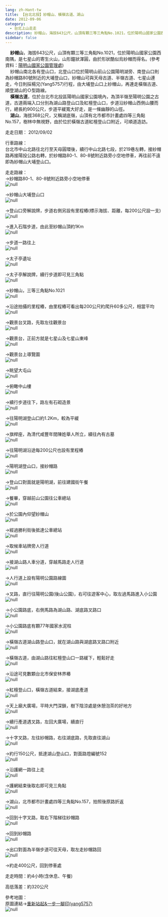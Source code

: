 ```yaml
---
lang: zh-Hant-tw
title: 【台北北投】紗帽山、橫嶺古道、湖山
date: 2012-09-06
category: 
  - 台北上山走走
description: 紗帽山，海拔643公尺，山頂有顆三等三角點No.1021，位於陽明山國家公園西南隅，是七星山的寄生火山，山形鐘狀渾圓，由於形狀酷似烏紗帽而得名。(參考資料：[陽明山國家公園管理處](http://www.ymsnp.gov.tw/nweb/index.php?option=com_linemap&view=linemap&id=19&Itemid=132)) 紗帽山南北各有登山口，北登山口位於陽明山前山公園陽明湖旁、南登山口則為紗帽路80號附近的大埔登山口，紗帽山可與天母古道、半嶺古道、七星山連走，今日則採楊兄(Yang5757)行程，由大埔登山口上紗帽山，再連走橫嶺古道、順登湖山的Ｏ型路線。 橫嶺古道，位於台北市北投區陽明山國家公園境內，為頂半嶺至陽明公園之古道，古道兩端入口分別為湖山路登山口及紅檀登山口，步道沿紗帽山西側山腰而行，總長約900公尺，步道平緩寬大好走，是一條幽靜的山徑。 湖山，海拔368公尺，又稱湖底嶺，山頂有北市都市計畫處四等三角點No.157，樹林中無視野，由於位於橫嶺古道紅檀登山口附近，可順道造訪。
sidebar: false
---
```


    **紗帽山**，海拔643公尺，山頂有顆三等三角點No.1021，位於陽明山國家公園西南隅，是七星山的寄生火山，山形鐘狀渾圓，由於形狀酷似烏紗帽而得名。(參考資料：[陽明山國家公園管理處](http://www.ymsnp.gov.tw/nweb/index.php?option=com_linemap&view=linemap&id=19&Itemid=132))  
    紗帽山南北各有登山口，北登山口位於陽明山前山公園陽明湖旁、南登山口則為紗帽路80號附近的大埔登山口，紗帽山可與天母古道、半嶺古道、七星山連走，今日則採楊兄(Yang5757)行程，由大埔登山口上紗帽山，再連走橫嶺古道、順登湖山的Ｏ型路線。  
    **橫嶺古道**，位於台北市北投區陽明山國家公園境內，為頂半嶺至陽明公園之古道，古道兩端入口分別為湖山路登山口及紅檀登山口，步道沿紗帽山西側山腰而行，總長約900公尺，步道平緩寬大好走，是一條幽靜的山徑。  
    **湖山**，海拔368公尺，又稱湖底嶺，山頂有北市都市計畫處四等三角點No.157，樹林中無視野，由於位於橫嶺古道紅檀登山口附近，可順道造訪。

走走日期： 2012/09/02

行車路線：  
台北市中山北路往北行至天母圓環後，續行中山北路七段，於219巷左轉，接紗帽路再接陽投公路右轉，於紗帽路80-1、80-8號附近路旁小空地停車，再往前不遠即為紗帽山大埔登山口。

走走路線：  
→紗帽路80-1、80-8號附近路旁小空地停車  
![null](image/232744544_l.jpg)

→紗帽山大埔登山口  
![null](image/232744620_l.jpg)

→登山口旁解說牌，步道右側另設有里程樁(標示海拔、距離，每200公尺設一支)  
![null](image/232744631_l.jpg)

→進入石階步道，由此至紗帽山頂約1Km  
![null](image/232744633_l.jpg)

→步道一路往上  
![null](image/232744638_l.jpg)

→太子亭遺址  
![null](image/232744642_l.jpg)

→太子亭解說牌，續行步道即可見三角點  
![null](image/232744645_l.jpg)

→紗帽山，三等三角點No.1021  
![null](image/232744647_l.jpg)

→沿途拍攝的里程樁，由里程樁可看出每200公尺約爬升60多公尺，相當平均  
![null](image/232744626_l.jpg)

→觀景台叉路，先取左往觀景台  
![null](image/232744649_l.jpg)

→觀景台，正前方就是七星山及七星山東峰  
![null](image/232744661_l.jpg)

→觀景台上導覽圖  
![null](image/232744669_l.jpg)

→眺望大屯山  
![null](image/232744666_l.jpg)

→俯瞰中山樓  
![null](image/232744673_l.jpg)

→續行步道往下，路左有石砌造景  
![null](image/232744676_l.jpg)

→往陽明湖登山口約1.2Km，較為平緩  
![null](image/232744681_l.jpg)

→旗桿座，為清代咸豐年間陳姓舉人所立，續往內有古墓  
![null](image/232744690_l.jpg)

→往陽明湖沿途每200公尺也設有里程樁  
![null](image/232744695_l.jpg)

→陽明湖登山口，接紗帽路  
![null](image/232744701_l.jpg)

→登山口對面就是陽明湖，前往建國街午餐  
![null](image/232744713_l.jpg)

→餐畢，穿越前山公園往公車總站  
![null](image/232744717_l.jpg)

→於公園內仰望紗帽山  
![null](image/232744720_l.jpg)

→經過勝利街後抵達公車總站  
![null](image/232744722_l.jpg)

→取候車站牌旁人行道  
![null](image/232744723_l.jpg)

→接湖山路人車分道，穿越馬路走人行道  
![null](image/232744724_l.jpg)

→人行道上設有陽明公園路線圖  
![null](image/232744728_l.jpg)

→叉路，直行往陽明公園(後山公園)，右可往遊客中心，取左過馬路進入小公園  
![null](image/232744730_l.jpg)

→小公園路底，右側馬路為湖山路、湖底路叉路口  
![null](image/232744731_l.jpg)

→小公園路底有顆77年國家水泥柱  
![null](image/232744743_l.jpg)

→橫嶺古道湖山路登山口，就在湖山路與湖底路叉路口附近  
![null](image/232744757_l.jpg)

→橫嶺古道，由湖山路往紅檀登山口一路緩下，輕鬆好走  
![null](image/232744768_l.jpg)

→沿途可見數顆台北市保安林界樁  
![null](image/232744775_l.jpg)

→紅檀登山口，橫嶺古道結束，接湖底產道  
![null](image/232744782_l.jpg)

→天上廟大廣場，平時大門深鎖，樹下陰涼處是休憩泡茶的好地方  
![null](image/232744784_l.jpg)

→續行產道遇叉路，左回大廣場，續直行  
![null](image/232744791_l.jpg)

→十字叉路，左往紗帽路，右往湖底路，先取直往湖山  
![null](image/232744795_l.jpg)

→約行150公尺，抵達湖山登山口，對面路燈編號152  
![null](image/232744796_l.jpg)

→沿護網一路往上走  
![null](image/232744801_l.jpg)

→護網結束後取右即可見三角點  
![null](image/232744803_l.jpg)

→湖山，北市都市計畫處四等三角點No.157，拍照後原路折返  
![null](image/232744809_l.jpg)

→回到十字叉路，取右下階梯往紗帽路  
![null](image/232744812_l.jpg)

→回到紗帽路  
![null](image/232744813_l.jpg)

→出口對面為半嶺步道可往天母，取左走紗帽路回  
![null](image/232744817_l.jpg)

→約走400公尺，回到停車處

走走時間：約4小時(含休息、午餐)

高低落差：約320公尺

參考地圖：  
原圖連結→[重新站起&一步一腳印(yang5757)](http://blog.xuite.net/yang5757/blog/28056038)  
![null](image/232744848_l.jpg)